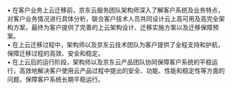 <br/>
•	在客户业务上云迁移前，京东云服务团队架构师深入了解客户系统及业务特点，对客户业务情况进行具体分析，联合客户技术人员共同设计云上高可用及高完全架构方案，最终为客户提供了完善的上云架构设计、迁移实施方案以及迁移保障预案。
<br/>
•	在上云迁移过程中，架构师以及京东云技术团队为客户提供了全程支持和护航，保障迁移过程的高效、安全和稳定。
<br/>
•	在上云后的运行阶段，架构师以及京东云产品团队协同保障客户系统的平稳运行，高效地解决客户使用云产品过程中提出的安全、功能、性能和稳定性等方面的问题，保障客户系统长期平稳运行。